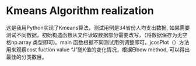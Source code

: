 # Kmeans Algorithm realization
这是我用Python实现了Kmeans算法，测试用例是34省份人均支出数据, 如果需要测试不同数据，初始构造函数从文件读取数据部分需要改写，（将数据保存为无空格np.array 类型即可)。main 函数根据不同测试用例调整即可。jcosPlot（）方法用来观察cost fuction value “J”随K值的变化情况，根据Elbow method, 可以得出最佳的分类数目。
